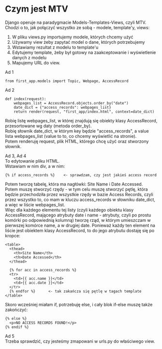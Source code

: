 # Czym jest MTV  
Django operuje na paradygmacie Models-Templates-Views, czyli MTV. Chodzi o to, jak połączyć wszystko ze sobą - modele, template'y, views:  
1. W pliku views.py importujemy modele, których chcemy użyć  
2. Używamy view żeby zapytać model o dane, których potrzebujemy  
3. Wstawiamy rezultat z modelu to template'u  
4. Edytujemy template, żeby był gotowy na zaakceptowanie i wyświetlenie danych z modelu  
5. Mapujemy URL do view.  
  
Ad 1  
```
from first_app.models import Topic, Webpage, AccessRecord
```
  
Ad 2  
```
def index(request):
    webpages_list = AccessRecord.objects.order_by("date")
    date_dict = {"access_records": webpages_list}
    return render(request, "first_app/index.html", context=date_dict)
```  
Robię listę webpages_list, w której znajdują się obiekty klasy AccessRecord, przesortowane wg daty (metoda order_by).  
Robię słownik date_dict, w którym key będzie "access_records", a value lista webpages_list (value to to, co chcemy wyświetlić na stronie).  
Potem renderuję request, plik HTML, którego chcę użyć oraz stworzony słownik.  
  
Ad 3, Ad 4   
To edytowanie pliku HTML.  
Wstawiam w nim div, a w nim:  
```
{% if access_records %}    <- sprawdzam, czy jest jakieś access record 
```
Potem tworzę tabelę, która ma nagłówki: Site Name i Date Accessed.  
Potem muszę stworzyć rzędy - w tym celu muszę stworzyć pętlę, która będzie przechodziła przez wszystkie rzędy w bazie Access Records, czyli przez wszystko to, co mam w kluczu access_records w słowniku date_dict, a więc w liście webpages_list.  
Więc dla każdego elementu tej listy (czyli każdego obiektu klasy AccessRecord, mającego atrybuty date i name - atrybuty, czyli po prostu komórki po odpowiednią kolumną) tworzę rząd, w którym umieszczam w pierwszej komórce name, a w drugiej date. Ponieważ każdy ten element na liście jest obiektem klasy AccessRecord, to do jego atrybutu dostaję się po kropce:   
```
<table>
  <thead>
    <th>Site Name</th>
    <th>Date Accessed</th>
  </thead>
  
  {% for acc in access_records %}
  <tr>
    <td>{{ acc.name }}</td>
    <td>{{ acc.date }}</td>
  </tr>
  {% endfor %}      <- tak zakańcza się pętlę w tagach template
</table>
```  
  
Skoro wcześniej miałam if, potrzebuję else, i cały blok if-else muszę także zakończyć:  
```
{% else %}
  <p>NO ACCESS RECORDS FOUND!</p>
{% endif %}
```
  
Ad 5  
Trzeba sprawdzić, czy jesteśmy zmapowani w urls.py do właściwego view.
